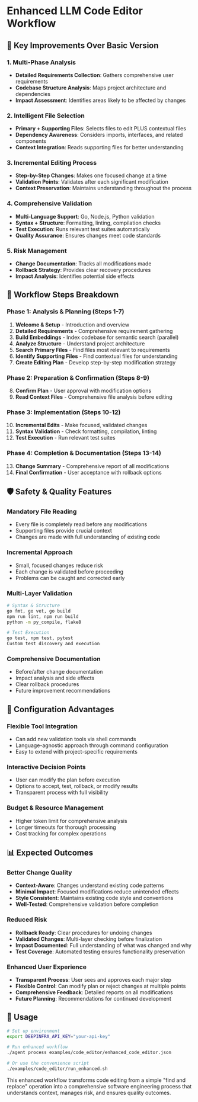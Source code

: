# Enhanced LLM Code Editor Workflow

## 🎯 **Key Improvements Over Basic Version**

### 1. **Multi-Phase Analysis** 
- **Detailed Requirements Collection**: Gathers comprehensive user requirements
- **Codebase Structure Analysis**: Maps project architecture and dependencies
- **Impact Assessment**: Identifies areas likely to be affected by changes

### 2. **Intelligent File Selection**
- **Primary + Supporting Files**: Selects files to edit PLUS contextual files
- **Dependency Awareness**: Considers imports, interfaces, and related components
- **Context Integration**: Reads supporting files for better understanding

### 3. **Incremental Editing Process**
- **Step-by-Step Changes**: Makes one focused change at a time
- **Validation Points**: Validates after each significant modification
- **Context Preservation**: Maintains understanding throughout the process

### 4. **Comprehensive Validation**
- **Multi-Language Support**: Go, Node.js, Python validation
- **Syntax + Structure**: Formatting, linting, compilation checks
- **Test Execution**: Runs relevant test suites automatically
- **Quality Assurance**: Ensures changes meet code standards

### 5. **Risk Management**
- **Change Documentation**: Tracks all modifications made
- **Rollback Strategy**: Provides clear recovery procedures
- **Impact Analysis**: Identifies potential side effects

## 🔄 **Workflow Steps Breakdown**

### **Phase 1: Analysis & Planning** (Steps 1-7)
1. **Welcome & Setup** - Introduction and overview
2. **Detailed Requirements** - Comprehensive requirement gathering 
3. **Build Embeddings** - Index codebase for semantic search (parallel)
4. **Analyze Structure** - Understand project architecture
5. **Search Primary Files** - Find files most relevant to requirements
6. **Identify Supporting Files** - Find contextual files for understanding
7. **Create Editing Plan** - Develop step-by-step modification strategy

### **Phase 2: Preparation & Confirmation** (Steps 8-9)
8. **Confirm Plan** - User approval with modification options
9. **Read Context Files** - Comprehensive file analysis before editing

### **Phase 3: Implementation** (Steps 10-12)
10. **Incremental Edits** - Make focused, validated changes
11. **Syntax Validation** - Check formatting, compilation, linting
12. **Test Execution** - Run relevant test suites

### **Phase 4: Completion & Documentation** (Steps 13-14)
13. **Change Summary** - Comprehensive report of all modifications
14. **Final Confirmation** - User acceptance with rollback options

## 🛡️ **Safety & Quality Features**

### **Mandatory File Reading**
- Every file is completely read before any modifications
- Supporting files provide crucial context
- Changes are made with full understanding of existing code

### **Incremental Approach** 
- Small, focused changes reduce risk
- Each change is validated before proceeding
- Problems can be caught and corrected early

### **Multi-Layer Validation**
```bash
# Syntax & Structure
go fmt, go vet, go build
npm run lint, npm run build  
python -m py_compile, flake8

# Test Execution  
go test, npm test, pytest
Custom test discovery and execution
```

### **Comprehensive Documentation**
- Before/after change documentation
- Impact analysis and side effects
- Clear rollback procedures
- Future improvement recommendations

## 🔧 **Configuration Advantages**

### **Flexible Tool Integration**
- Can add new validation tools via shell commands
- Language-agnostic approach through command configuration
- Easy to extend with project-specific requirements

### **Interactive Decision Points**
- User can modify the plan before execution
- Options to accept, test, rollback, or modify results
- Transparent process with full visibility

### **Budget & Resource Management**
- Higher token limit for comprehensive analysis
- Longer timeouts for thorough processing
- Cost tracking for complex operations

## 📊 **Expected Outcomes**

### **Better Change Quality**
- **Context-Aware**: Changes understand existing code patterns
- **Minimal Impact**: Focused modifications reduce unintended effects  
- **Style Consistent**: Maintains existing code style and conventions
- **Well-Tested**: Comprehensive validation before completion

### **Reduced Risk**
- **Rollback Ready**: Clear procedures for undoing changes
- **Validated Changes**: Multi-layer checking before finalization
- **Impact Documented**: Full understanding of what was changed and why
- **Test Coverage**: Automated testing ensures functionality preservation

### **Enhanced User Experience**
- **Transparent Process**: User sees and approves each major step
- **Flexible Control**: Can modify plan or reject changes at multiple points
- **Comprehensive Feedback**: Detailed reports on all modifications
- **Future Planning**: Recommendations for continued development

## 🚀 **Usage**

```bash
# Set up environment
export DEEPINFRA_API_KEY="your-api-key"

# Run enhanced workflow
./agent process examples/code_editor/enhanced_code_editor.json

# Or use the convenience script
./examples/code_editor/run_enhanced.sh
```

This enhanced workflow transforms code editing from a simple "find and replace" operation into a comprehensive software engineering process that understands context, manages risk, and ensures quality outcomes.